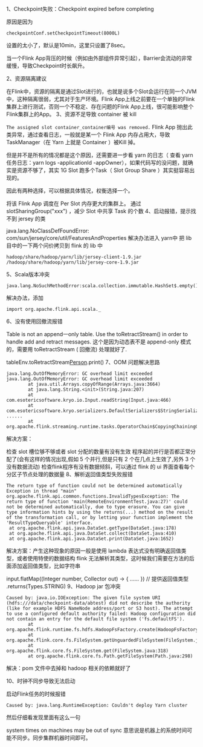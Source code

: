 
1、Checkpoint失败：Checkpoint expired before completing

原因是因为

```
checkpointConf.setCheckpointTimeout(8000L)
```


设置的太小了，默认是10min，这里只设置了8sec。

当一个Flink App背压的时候（例如由外部组件异常引起），Barrier会流动的非常缓慢，导致Checkpoint时长飙升。

2、资源隔离建议

在Flink中，资源的隔离是通过Slot进行的，也就是说多个Slot会运行在同一个JVM中，这种隔离很弱，尤其对于生产环境。Flink App上线之前要在一个单独的Flink集群上进行测试，否则一个不稳定、存在问题的Flink App上线，很可能影响整个Flink集群上的App。
3、资源不足导致 container 被 kill

`The assigned slot container_container编号 was removed.`
Flink App 抛出此类异常，通过查看日志，一般就是某一个 Flink App 内存占用大，导致 TaskManager（在 Yarn 上就是 Container ）被Kill 掉。

但是并不是所有的情况都是这个原因，还需要进一步看 yarn 的日志（ 查看 yarn 任务日志：yarn logs -applicationId  -appOwner），如果代码写的没问题，就确实是资源不够了，其实 1G Slot 跑多个Task（ Slot Group Share ）其实挺容易出现的。

因此有两种选择，可以根据具体情况，权衡选择一个。

将该 Flink App 调度在 Per Slot 内存更大的集群上。
通过 slotSharingGroup("xxx") ，减少 Slot 中共享 Task 的个数
4、启动报错，提示找不到 jersey 的类

java.lang.NoClassDefFoundError: com/sun/jersey/core/util/FeaturesAndProperties
解决办法进入 yarn中 把 lib 目中的一下两个问价拷贝到 flink 的 lib 中

```
hadoop/share/hadoop/yarn/lib/jersey-client-1.9.jar /hadoop/share/hadoop/yarn/lib/jersey-core-1.9.jar
```

5、Scala版本冲突

```
java.lang.NoSuchMethodError:scala.collection.immutable.HashSet$.empty()Lscala/collection/
```


解决办法，添加

```
import org.apache.flink.api.scala._
```

6、没有使用回撤流报错

Table is not an append一only table. Use the toRetractStream() in order to handle add and retract messages.
这个是因为动态表不是 append-only 模式的，需要用 toRetractStream ( 回撤流) 处理就好了.

tableEnv.toRetractStream[Person](result).print()
7、OOM 问题解决思路

```
java.lang.OutOfMemoryError: GC overhead limit exceeded
java.lang.OutOfMemoryError: GC overhead limit exceeded
        at java.util.Arrays.copyOfRange(Arrays.java:3664)
        at java.lang.String.<init>(String.java:207)
        at com.esotericsoftware.kryo.io.Input.readString(Input.java:466)
        at com.esotericsoftware.kryo.serializers.DefaultSerializers$StringSerializer.read(DefaultSerializers.java:177)
......
        at org.apache.flink.streaming.runtime.tasks.OperatorChain$CopyingChainingOutput.collect(OperatorChain.java:524)
```


解决方案：

检查 slot 槽位够不够或者 slot 分配的数量有没有生效
程序起的并行是否都正常分配了(会有这样的情况出现,假如 5 个并行,但是只有 2 个在几点上生效了,另外 3 个没有数据流动)
检查flink程序有没有数据倾斜，可以通过 flink 的 ui 界面查看每个分区子节点处理的数据量
8、解析返回值类型失败报错

```
The return type of function could not be determined automatically
Exception in thread "main" org.apache.flink.api.common.functions.InvalidTypesException: The return type of function 'main(RemoteEnvironmentTest.java:27)' could not be determined automatically, due to type erasure. You can give type information hints by using the returns(...) method on the result of the transformation call, or by letting your function implement the 'ResultTypeQueryable' interface.
 at org.apache.flink.api.java.DataSet.getType(DataSet.java:178)
 at org.apache.flink.api.java.DataSet.collect(DataSet.java:410)
 at org.apache.flink.api.java.DataSet.print(DataSet.java:1652)
```


解决方案：产生这种现象的原因一般是使用 lambda 表达式没有明确返回值类型，或者使用特使的数据结构 flink 无法解析其类型，这时候我们需要在方法的后面添加返回值类型，比如字符串

input.flatMap((Integer number, Collector<String> out) -> {
 ......
})
// 提供返回值类型
.returns(Types.STRING)
9、Hadoop jar 包冲突

```
Caused by: java.io.IOException: The given file system URI (hdfs:///data/checkpoint-data/abtest) did not describe the authority (like for example HDFS NameNode address/port or S3 host). The attempt to use a configured default authority failed: Hadoop configuration did not contain an entry for the default file system ('fs.defaultFS').
        at org.apache.flink.runtime.fs.hdfs.HadoopFsFactory.create(HadoopFsFactory.java:135)
        at org.apache.flink.core.fs.FileSystem.getUnguardedFileSystem(FileSystem.java:399)
        at org.apache.flink.core.fs.FileSystem.get(FileSystem.java:318)
        at org.apache.flink.core.fs.Path.getFileSystem(Path.java:298)
```


解决：pom 文件中去掉和 hadoop 相关的依赖就好了

10、时钟不同步导致无法启动

启动Flink任务的时候报错

```
Caused by: java.lang.RuntimeException: Couldn't deploy Yarn cluster
```


然后仔细看发现里面有这么一句

system times on machines may be out of sync
意思说是机器上的系统时间可能不同步。同步集群机器时间即可。